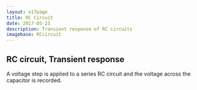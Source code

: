 ```yaml
---
layout: e17page
title: RC Circuit
date: 2017-05-21
description: Transient response of RC circuits
imagebase: RCcircuit
---
```


## RC circuit, Transient response

A voltage step is applied to a series RC circuit and the voltage across
the capacitor is recorded.

